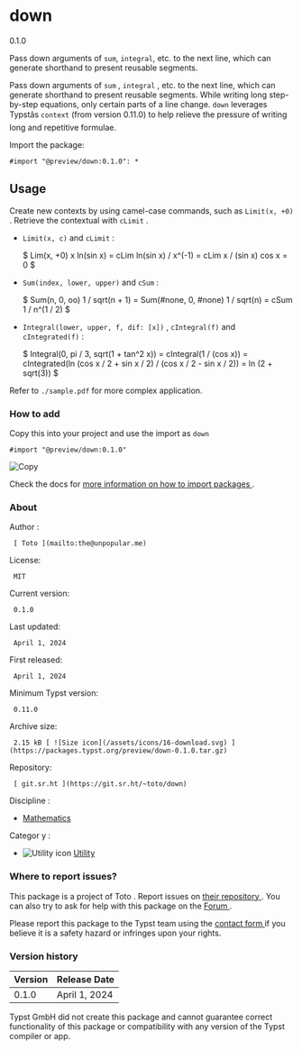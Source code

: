 #  down

0.1.0

Pass down arguments of `sum`, `integral`, etc. to the next line, which can
generate shorthand to present reusable segments.

Pass down arguments of ` sum ` , ` integral ` , etc. to the next line, which
can generate shorthand to present reusable segments. While writing long step-
by-step equations, only certain parts of a line change. ` down ` leverages
Typstâs ` context ` (from version 0.11.0) to help relieve the pressure of
writing long and repetitive formulae.

Import the package:

    
    
    #import "@preview/down:0.1.0": *
    

##  Usage

Create new contexts by using camel-case commands, such as ` Limit(x, +0) ` .
Retrieve the contextual with ` cLimit ` .

  * ` Limit(x, c) ` and ` cLimit ` : 

    
    
    $
    Lim(x, +0) x ln(sin x)
      = cLim ln(sin x) / x^(-1)
      = cLim x / (sin x) cos x
      = 0
    $
    

  * ` Sum(index, lower, upper) ` and ` cSum ` : 

    
    
    $
    Sum(n, 0, oo) 1 / sqrt(n + 1)
      = Sum(#none, 0, #none) 1 / sqrt(n)
      = cSum 1 / n^(1 / 2)
    $
    

  * ` Integral(lower, upper, f, dif: [x]) ` , ` cIntegral(f) ` and ` cIntegrated(f) ` : 

    
    
    $
    Integral(0, pi / 3, sqrt(1 + tan^2 x))
      = cIntegral(1 / (cos x))
      = cIntegrated(ln (cos x / 2 + sin x / 2) / (cos x / 2 - sin x / 2))
      = ln (2 + sqrt(3))
    $
    

Refer to ` ./sample.pdf ` for more complex application.

###  How to add

Copy this into your project and use the import as  ` down `

    
    
    #import "@preview/down:0.1.0"

![Copy](/assets/icons/16-copy.svg)

Check the docs for  [ more information on how to import packages
](https://typst.app/docs/reference/scripting/#packages) .

###  About

Author  :

     [ Toto ](mailto:the@unpopular.me)
License:

     MIT 
Current version:

     0.1.0 
Last updated:

     April 1, 2024 
First released:

     April 1, 2024 
Minimum Typst version:

     0.11.0 
Archive size:

     2.15 kB [ ![Size icon](/assets/icons/16-download.svg) ](https://packages.typst.org/preview/down-0.1.0.tar.gz)
Repository:

     [ git.sr.ht ](https://git.sr.ht/~toto/down)
Discipline  :

    

  * [ Mathematics ](https://typst.app/universe/search/?discipline=mathematics)

Categor  y  :

    

  * ![Utility icon](/assets/icons/16-hammer.svg) [ Utility ](https://typst.app/universe/search/?category=utility)

###  Where to report issues?

This  package  is a project of  Toto  .  Report issues on  [ their repository
](https://git.sr.ht/~toto/down) .  You can also try to ask for help with this
package  on the  [ Forum ](https://forum.typst.app) .

Please report this  package  to the Typst team using the  [ contact form
](https://typst.app/contact) if you believe it is a safety hazard or infringes
upon your rights.

###  Version history

Version  |  Release Date   
---|---  
0.1.0  |  April 1, 2024   
  
Typst GmbH did not create this  package  and cannot guarantee correct
functionality of this  package  or compatibility with any version of the Typst
compiler or app.

